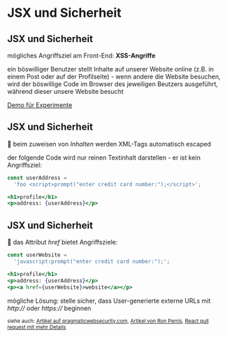 # JSX und Sicherheit

## JSX und Sicherheit

mögliches Angriffsziel am Front-End: **XSS-Angriffe**

ein böswilliger Benutzer stellt Inhalte auf unserer Website online (z.B. in einem Post oder auf der Profilseite) - wenn andere die Website besuchen, wird der böswillige Code im Browser des jeweiligen Beutzers ausgeführt, während dieser unsere Website besucht

[Demo für Experimente](https://codesandbox.io/s/jsx-xss-attack-gzb21j)

## JSX und Sicherheit

🙂 beim zuweisen von _Inhalten_ werden XML-Tags automatisch escaped

der folgende Code wird nur reinen Textinhalt darstellen - er ist kein Angriffsziel:

```jsx
const userAddress =
  'foo <script>prompt("enter credit card number:");</script>';
```

```jsx
<h1>profile</h1>
<p>address: {userAddress}</p>
```

## JSX und Sicherheit

🙁 das Attribut _href_ bietet Angriffsziele:

```jsx
const userWebsite =
  'javascript:prompt("enter credit card number:");';
```

```jsx
<h1>profile</h1>
<p>address: {userAddress}</p>
<p><a href={userWebsite}>website</a></p>
```

mögliche Lösung: stelle sicher, dass User-generierte externe URLs mit _http://_ oder _https://_ beginnen

<small>siehe auch: [Artikel auf pragmaticwebsecurity.com](https://pragmaticwebsecurity.com/articles/spasecurity/react-xss-part1.html), [Artikel von Ron Perris](https://medium.com/javascript-security/avoiding-xss-in-react-is-still-hard-d2b5c7ad9412), [React pull request mit mehr Details](https://github.com/facebook/react/pull/15047)</small>
